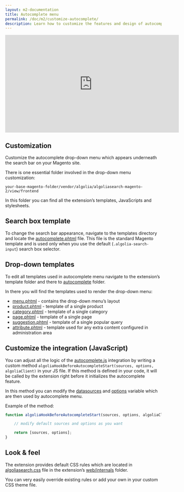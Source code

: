 ```yaml
---
layout: m2-documentation
title: Autocomplete menu
permalink: /doc/m2/customize-autocomplete/
description: Learn how to customize the features and design of autocomplete menu in Algolia extension for Magento 2
---
```


<div class="center">
	<iframe width="560" height="315" src="https://www.youtube-nocookie.com/embed/S6yuPl-bsFQ" frameborder="0" allow="autoplay; encrypted-media" allowfullscreen></iframe>
</div>

## Customization

Customize the autocomplete drop-down menu which appears underneath the search bar on your Magento site.

There is one essential folder involved in the drop-down menu customization:

`your-base-magento-folder/vendor/algolia/algoliasearch-magento-2/view/frontend`

In this folder you can find all the extension’s templates, JavaScripts and stylesheets.

<!-- <div class="alert alert-warning">
    Make sure you aren't modifying but <strong>overriding</strong> these files. You can learn how to do that by reading <a href="/magento/doc/m1/customize-extension/">"How to customize the extension"</a> first.
</div> -->

## Search box template

To change the search bar appearance, navigate to the templates directory and locate the [autocomplete.phtml](https://github.com/algolia/algoliasearch-magento-2/blob/master/view/frontend/templates/autocomplete.phtml) file.
This file is the standard Magento template and is used only when you use the default (`.algolia-search-input`) search box selector.

## Drop-down templates

To edit all templates used in autocomplete menu navigate to the extension’s template folder and there to [autocomplete](https://github.com/algolia/algoliasearch-magento-2/tree/master/view/frontend/templates/autocomplete) folder.

In there you will find the templates used to render the drop-down menu:

* [menu.phtml](https://github.com/algolia/algoliasearch-magento-2/tree/master/view/frontend/templates/autocomplete/menu.phtml) - contains the drop-down menu’s layout
* [product.phtml](https://github.com/algolia/algoliasearch-magento-2/tree/master/view/frontend/templates/autocomplete/product.phtml) - template of a single product
* [category.phtml](https://github.com/algolia/algoliasearch-magento-2/tree/master/view/frontend/templates/autocomplete/category.phtml) - template of a single category
* [page.phtml](https://github.com/algolia/algoliasearch-magento-2/tree/master/view/frontend/templates/autocomplete/page.phtml) - template of a single page
* [suggestion.phtml](https://github.com/algolia/algoliasearch-magento-2/tree/master/view/frontend/templates/autocomplete/suggestion.phtml) - template of a single popular query
* [attribute.phtml](https://github.com/algolia/algoliasearch-magento-2/tree/master/view/frontend/templates/autocomplete/attribute.phtml) - template used for any extra content configured in administration area

## Customize the integration (JavaScript)

You can adjust all the logic of the [autocomplete.js](https://github.com/algolia/autocomplete.js) integration by writing a custom method `algoliaHookBeforeAutocompleteStart(sources, options, algoliaClient)` in your JS file.
If this method is defined in your code, it will be called by the extension right before it initializes the autocomplete feature.

In this method you can modify the [datasources](https://github.com/algolia/autocomplete.js#datasets) and [options](https://github.com/algolia/autocomplete.js#options) variable which are then used by autocomplete menu.

Example of the method:

```js
function algoliaHookBeforeAutocompleteStart(sources, options, algoliaClient) {

	// modify default sources and options as you want

	return [sources, options];
}
```

## Look & feel

The extension provides default CSS rules which are located in [algoliasearch.css](https://github.com/algolia/algoliasearch-magento-2/blob/master/view/frontend/web/internals/algoliasearch.css) file in the extension’s [web/internals](https://github.com/algolia/algoliasearch-magento-2/tree/master/view/frontend/web/internals) folder.

You can very easily override existing rules or add your own in your custom CSS theme file.
